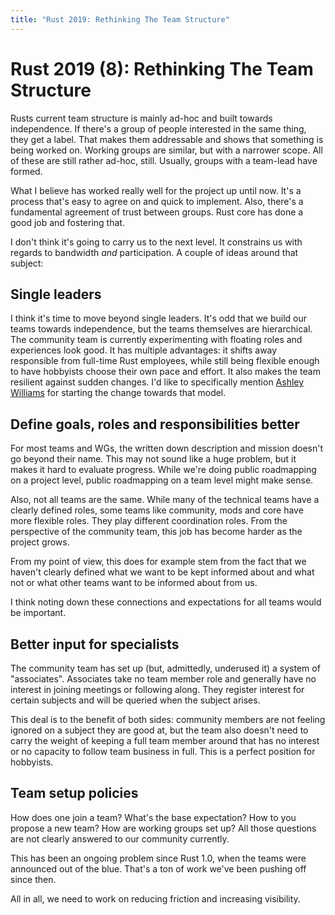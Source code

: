 ```yaml
---
title: "Rust 2019: Rethinking The Team Structure"
---
```


# Rust 2019 (8): Rethinking The Team Structure

Rusts current team structure is mainly ad-hoc and built towards independence. If there's a group of people interested in the same thing, they get a label. That makes them addressable and shows that something is being worked on. Working groups are similar, but with a narrower scope. All of these are still rather ad-hoc, still. Usually, groups with a team-lead have formed.

What I believe has worked really well for the project up until now. It's a process that's easy to agree on and quick to implement. Also, there's a fundamental agreement of trust between groups. Rust core has done a good job and fostering that.

I don't think it's going to carry us to the next level. It constrains us with regards to bandwidth _and_ participation. A couple of ideas around that subject:

## Single leaders

I think it's time to move beyond single leaders. It's odd that we build our teams towards independence, but the teams themselves are hierarchical. The community team is currently experimenting with floating roles and experiences look good. It has multiple advantages: it shifts away responsible from full-time Rust employees, while still being flexible enough to have hobbyists choose their own pace and effort. It also makes the team resilient against sudden changes. I'd like to specifically mention [Ashley Williams](https://twitter.com/ag_dubs) for starting the change towards that model.

## Define goals, roles and responsibilities better

For most teams and WGs, the written down description and mission doesn't go beyond their name. This may not sound like a huge problem, but it makes it hard to evaluate progress. While we're doing public roadmapping on a project level, public roadmapping on a team level might make sense.

Also, not all teams are the same. While many of the technical teams have a clearly defined roles, some teams like community, mods and core have more flexible roles. They play different coordination roles. From the perspective of the community team, this job has become harder as the project grows.

From my point of view, this does for example stem from the fact that we haven't clearly defined what we want to be kept informed about and what not or what other teams want to be informed about from us.

I think noting down these connections and expectations for all teams would be important.

## Better input for specialists

The community team has set up (but, admittedly, underused it) a system of "associates". Associates take no team member role and generally have no interest in joining meetings or following along. They register interest for certain subjects and will be queried when the subject arises.

This deal is to the benefit of both sides: community members are not feeling ignored on a subject they are good at, but the team also doesn't need to carry the weight of keeping a full team member around that has no interest or no capacity to follow team business in full. This is a perfect position for hobbyists.

## Team setup policies

How does one join a team? What's the base expectation? How to you propose a new team? How are working groups set up? All those questions are not clearly answered to our community currently.

This has been an ongoing problem since Rust 1.0, when the teams were announced out of the blue. That's a ton of work we've been pushing off since then.

All in all, we need to work on reducing friction and increasing visibility.

